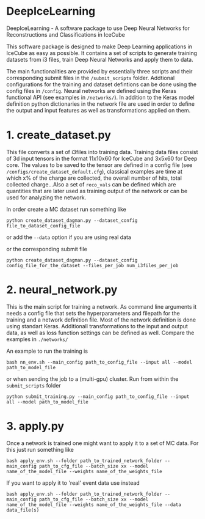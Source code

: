 # DeepIceLearning
DeepIceLearning - A software package to use Deep Neural Networks for Reconstructions and Classifications in IceCube

This software package is designed to make Deep Learning applications in IceCube as easy as possible. It contains a set of scripts to generate training datasets from i3 files, train Deep Neural Networks and apply them to data.

The main functionalities are provided by essentially three scripts and their corresponding submit files in the `/submit_scripts` folder. Addtional configurations for the training and dataset defintions can be done using the config files in `/config`. Neural networks are defined using the Keras functional API (see examples in `/networks/`). In addition to the Keras model definition python dictionaries in the network file are used in order to define the output and input features as well as transformations applied on them.

# 1. create_dataset.py

This file converts a set of i3files into training data. Training data files consist of 3d input tensors in the format 11x10x60 for IceCube and 3x5x60 for Deep core. The values to be saved to the tensor are defined in a config file (see `/configs/create_dataset_default.cfg`), classical examples are time at which x% of the charge are collected, the overall number of hits, total collected charge...Also a set of `reco_vals` can be defined which are quantities that are later used as training output of the network or can be used for analyzing the network.

In order create a MC dataset run something like

`python create_dataset_dagman.py --dataset_config file_to_dataset_config_file`

or add the `--data` option if you are using real data

or the corresponding submit file

`python create_dataset_dagman.py --dataset_config config_file_for_the_dataset --files_per_job num_i3files_per_job`

# 2. neural_network.py

This is the main script for training a network. As command line arguments it needs a config file that sets the hyperparameters and filepath for the training and a network definition file. Most of the network definition is done using standart Keras. Additionall transformations to the input and output data, as well as loss function settings can be defined as well. Compare the examples in `./networks/`

An example to run the training is

`bash nn_env.sh --main_config path_to_config_file --input all --model path_to_model_file`

or when sending the job to a (multi-gpu) cluster. Run from within the `submit_scripts` folder

`python submit_training.py --main_config path_to_config_file --input all --model path_to_model_file`

# 3. apply.py

Once a network is trained one might want to apply it to a set of MC data. For this just run something like 

`bash apply_env.sh --folder path_to_trained_network_folder --main_config path_to_cfg_file --batch_size xx --model name_of_the_model_file --weights name_of_the_weights_file`

If you want to apply it to 'real' event data use instead

`bash apply_env.sh --folder path_to_trained_network_folder --main_config path_to_cfg_file --batch_size xx --model name_of_the_model_file --weights name_of_the_weights_file --data data_file(s)`


